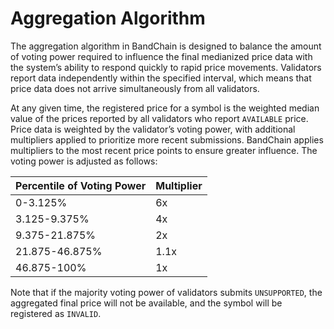 # Aggregation Algorithm

The aggregation algorithm in BandChain is designed to balance the amount of voting power required to influence the final medianized price data with the system’s ability to respond quickly to rapid price movements. Validators report data independently within the specified interval, which means that price data does not arrive simultaneously from all validators.

At any given time, the registered price for a symbol is the weighted median value of the prices reported by all validators who report `AVAILABLE` price. Price data is weighted by the validator’s voting power, with additional multipliers applied to prioritize more recent submissions.
BandChain applies multipliers to the most recent price points to ensure greater influence. The voting power is adjusted as follows:

| Percentile of Voting Power | Multiplier |
| -------------------------- | ---------- |
| 0-3.125%                   | 6x         |
| 3.125-9.375%               | 4x         |
| 9.375-21.875%              | 2x         |
| 21.875-46.875%             | 1.1x       |
| 46.875-100%                | 1x         |

Note that if the majority voting power of validators submits `UNSUPPORTED`, the aggregated final price will not be available, and the symbol will be registered as `INVALID`.
